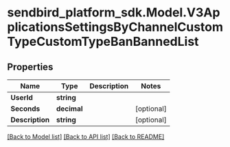 
# sendbird_platform_sdk.Model.V3ApplicationsSettingsByChannelCustomTypeCustomTypeBanBannedList

## Properties

Name | Type | Description | Notes
------------ | ------------- | ------------- | -------------
**UserId** | **string** |  | 
**Seconds** | **decimal** |  | [optional] 
**Description** | **string** |  | [optional] 

[[Back to Model list]](../README.md#documentation-for-models)
[[Back to API list]](../README.md#documentation-for-api-endpoints)
[[Back to README]](../README.md)

